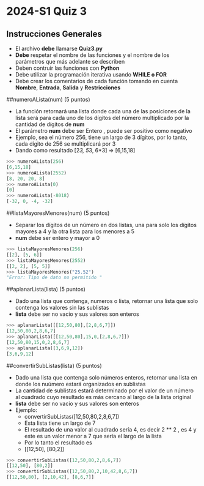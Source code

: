 # 2024-S1 Quiz 3

## Instrucciones Generales
- El archivo **debe** llamarse **Quiz3.py**
- **Debe** respetar el nombre de las funciones y el nombre de los parámetros que más adelante se describen
- Deben contruir las funciones con **Python**
- Debe utilizar la programación iterativa usando **WHILE o FOR**
- Debe crear los comentarios de cada función tomando en cuenta **Nombre**, **Entrada**, **Salida** y **Restricciones**

##numeroALista(num) (5 puntos)
- La función retornará una lista donde cada una de las posiciones de la lista será para cada uno de los dígitos del número multiplicado por la cantidad de dígitos de **num**
- El parámetro **num** debe ser Entero , puede ser positivo como negativo
- Ejemplo, sea el número 256, tiene un largo de 3 dígitos, por lo tanto, cada dígito de 256 se multiplicará por 3
- Dando como resultado [2*3, 5*3, 6*3] => [6,15,18]

```python
>>> numeroALista(256)
[6,15,18]
>>> numeroALista(2552)
[8, 20, 20, 8]
>>> numeroALista(0)
[0]
>>> numeroALista(-8018)
[-32, 0, -4, -32]
```

##listaMayoresMenores(num) (5 puntos)
- Separar los dígitos de un número en dos listas, una para solo los dígitos mayores a 4 y la otra lista para los menores a 5
- **num** debe ser entero y mayor a 0

```python
>>> listaMayoresMenores(256)
[[2], [5, 6]]
>>> listaMayoresMenores(2552)
[[2, 2], [5, 5]]
>>> listaMayoresMenores("25.52")
"Error: Tipo de dato no permitido "
```

##aplanarLista(lista) (5 puntos)
- Dado una lista que contenga, numeros o lista, retornar una lista  que solo contenga los valores sin las sublistas
- **lista** debe ser no vacio y sus valores son enteros

```python
>>> aplanarLista([[12,50,80],[2,8,6,7]])
[12,50,80,2,8,6,7]
>>> aplanarLista([[12,50,80],15,0,[2,8,6,7]])
[12,50,80,15,0,2,8,6,7]
>>> aplanarLista([3,6,9,12])
[3,6,9,12]
```

##convertirSubListas(lista) (5 puntos)
- Dado una lista que contenga solo números enteros, retornar una lista en donde los nuúmero estará organizados en sublistas
- La cantidad de sublistas estará determinado por el valor de un número al cuadrado cuyo resultado es más cercano al largo de la lista original
- **lista** debe ser no vacio y sus valores son enteros
- Ejemplo:
  - convertirSubListas([12,50,80,2,8,6,7])
  - Esta lista tiene un largo de 7
  - El resultado de una valor al cuadrado sería 4, es decir 2 ** 2 , es 4 y este es un valor menor a 7 que sería el largo de la lista
  - Por lo tanto el resultado es
  - [[12,50], [80,2]] 

```python
>>> convertirSubListas([12,50,80,2,8,6,7])
[[12,50], [80,2]] 
>>> convertirSubListas([12,50,80,2,10,42,8,6,7])
[[12,50,80], [2,10,42], [8,6,7]] 
```
